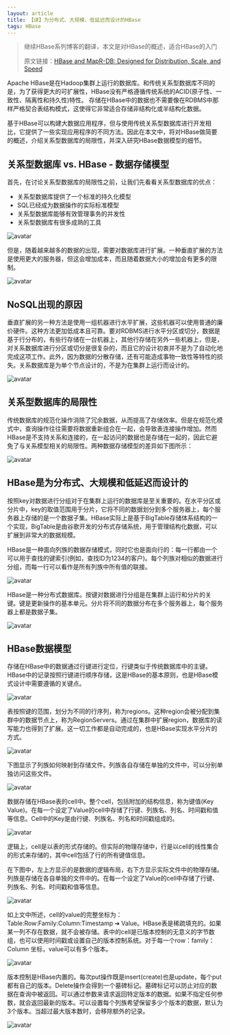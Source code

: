 ```yaml
---
layout: article
title: 【译】为分布式、大规模、低延迟而设计的HBase
tags: HBase
---
```


> 继续HBase系列博客的翻译，本文是对HBase的概述，适合HBase的入门
>
> 原文链接：[HBase and MapR-DB: Designed for Distribution, Scale, and Speed](https://mapr.com/blog/hbase-and-mapr-db-designed-distribution-scale-and-speed/)

<!--more-->

Apache HBase是在Hadoop集群上运行的数据库。和传统关系型数据库不同的是，为了获得更大的可扩展性，HBase没有严格遵循传统系统的ACID(原子性、一致性、隔离性和持久性)特性。 存储在HBase中的数据也不需要像在RDBMS中那样严格契合表结构模式，这使得它非常适合存储非结构化或半结构化数据。

基于HBase可以构建大数据应用程序，但与使用传统关系型数据库进行开发相比，它提供了一些实现应用程序的不同方法。因此在本文中，将对HBase做简要的概述，介绍关系型数据库的局限性，并深入研究HBase数据模型的细节。

## 关系型数据库 vs. HBase - 数据存储模型 

首先，在讨论关系型数据库的局限性之前，让我们先看看关系型数据库的优点：

- 关系型数据库提供了一个标准的持久化模型
- SQL已经成为数据操作的实际标准模型
- 关系型数据库能够有效管理事务的并发性
- 关系型数据库有很多成熟的工具

![avatar](https://mapr.com/blog/hbase-and-mapr-db-designed-distribution-scale-and-speed/assets/blogimages/Relational-Databases-vs-HBase.png)

但是，随着越来越多的数据的出现，需要对数据库进行扩展。一种垂直扩展的方法是使用更大的服务器，但这会增加成本，而且随着数据大小的增加会有更多的限制。 

![avatar](https://mapr.com/blog/hbase-and-mapr-db-designed-distribution-scale-and-speed/assets/blogimages/Relational-Databases-vs-HBase-2.png)

## NoSQL出现的原因

垂直扩展的另一种方法是使用一组机器进行水平扩展，这些机器可以使用普通的廉价硬件。这种方法更加低成本且可靠。要对RDBMS进行水平分区或切分，数据是基于行分布的，有些行存储在一台机器上，其他行存储在另外一些机器上，但是，对关系数据库进行分区或切分是很复杂的，而且它的设计初衷并不是为了自动化地完成这项工作。此外，因为数据的分散存储，还有可能造成事物一致性等特性的损失。关系数据库是为单个节点设计的，不是为在集群上运行而设计的。

![avatar](https://mapr.com/blog/hbase-and-mapr-db-designed-distribution-scale-and-speed/assets/blogimages/NoSQL-scale.png)

## 关系型数据库的局限性

传统数据库的规范化操作消除了冗余数据，从而提高了存储效率。但是在规范化模式中，查询操作往往需要将数据重新组合在一起，会导致表连接操作增加。然而HBase是不支持关系和连接的，在一起访问的数据也是存储在一起的，因此它避免了与关系模型相关的局限性。两种数据存储模型的差异如下图所示：

![avatar](https://mapr.com/blog/hbase-and-mapr-db-designed-distribution-scale-and-speed/assets/blogimages/RDBMS-HBase-storage.png)

## HBase是为分布式、大规模和低延迟而设计的

按照key对数据进行分组对于在集群上运行的数据库是至关重要的。在水平分区或分片中，key的取值范围用于分片，它将不同的数据划分到多个服务器上，每个服务器上存储的是一个数据子集。HBase实际上是基于BigTable存储体系结构的一个实现，BigTable是由谷歌开发的分布式存储系统，用于管理结构化数据，可以扩展到非常大的数据规模。

HBase是一种面向列族的数据存储模式，同时它也是面向行的：每一行都由一个可以用于查找的键索引(例如，查找ID为1234的客户)。每个列族对相似的数据进行分组，而每一行可以看作是所有列族中所有值的联接。

![avatar](https://mapr.com/blog/hbase-and-mapr-db-designed-distribution-scale-and-speed/assets/blogimages/HBase-column.png)

HBase是一种分布式数据库。按键对数据进行分组是在集群上运行和分片的关键。键是更新操作的基本单元。分片将不同的数据分布在多个服务器上，每个服务器上都是数据子集。

![avatar](https://mapr.com/blog/hbase-and-mapr-db-designed-distribution-scale-and-speed/assets/blogimages/HBase-distributed-database.png)

## HBase数据模型

存储在HBase中的数据通过行键进行定位，行键类似于传统数据库中的主键。HBase中的记录按照行键进行顺序存储，这是HBase的基本原则，也是HBase模式设计中需要遵循的关键点。

![avatar](https://mapr.com/blog/hbase-and-mapr-db-designed-distribution-scale-and-speed/assets/blogimages/HBase-data-model.png)

表按照键的范围，划分为不同的行序列，称为regions。这种region会被分配到集群中的数据节点上，称为RegionServers。通过在集群中扩展region，数据库的读写能力也得到了扩展。这一切工作都是自动完成的，也是HBase实现水平分片的方式。

![avatar](https://mapr.com/blog/hbase-and-mapr-db-designed-distribution-scale-and-speed/assets/blogimages/HBase-tables.png)

下图显示了列族如何映射到存储文件。列族各自存储在单独的文件中，可以分别单独访问这些文件。

![avatar](https://mapr.com/blog/hbase-and-mapr-db-designed-distribution-scale-and-speed/assets/blogimages/HBase-column-families.png)

数据存储在HBase表的cell中。整个cell，包括附加的结构信息，称为键值(Key Value)。在每一个设定了Value的cell中存储了行键、列族名、列名、时间戳和值等信息。Cell中的Key是由行键、列族名、列名和时间戳组成的。

![avatar](https://mapr.com/blog/hbase-and-mapr-db-designed-distribution-scale-and-speed/assets/blogimages/Hbase-table-cells.png)

逻辑上，cell是以表的形式存储的。但实际的物理存储中，行是以cell的线性集合的形式来存储的，其中cell包括了行的所有键值信息。

在下图中，左上方显示的是数据的逻辑布局，右下方显示实际文件中的物理存储。列族是存储在各自单独的文件中的。在每一个设定了Value的cell中存储了行键、列族名、列名、时间戳和值等信息。

![avatar](https://mapr.com/blog/hbase-and-mapr-db-designed-distribution-scale-and-speed/assets/blogimages/Logical-vs-physical-storage.png)

如上文中所述，cell的value的完整坐标为：Table:Row:Family:Column:Timestamp ➔ Value。HBase表是稀疏填充的。如果某一列不存在数据，就不会被存储。表中的cell是已版本控制的无意义的字节数组，也可以使用时间戳或设置自己的版本控制系统。对于每一个row：family：Column 坐标，value可以有多个版本。

![avatar](https://mapr.com/blog/hbase-and-mapr-db-designed-distribution-scale-and-speed/assets/blogimages/sparse-data.png)

版本控制是HBase内置的。每次put操作既是insert(create)也是update，每个put都有自己的版本。Delete操作会得到一个墓碑标记。墓碑标记可以防止对应的数据在查询中被返回。可以通过参数来请求返回特定版本的数据。如果不指定任何参数，就会返回最新的版本。可以设置每个列族希望保留多少个版本的数据，默认为3个版本。当超过最大版本数时，会移除额外的记录。

![avatar](https://mapr.com/blog/hbase-and-mapr-db-designed-distribution-scale-and-speed/assets/blogimages/versioned-data.png)

